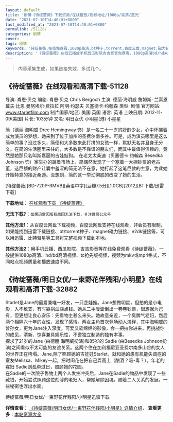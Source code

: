 ```yaml
---
layout: default
title: '剧情《待绽蔷薇》下载资源/在线播放/视频地址/1080p/高清/蓝光'
date: "2021-07-10T14:40:01+0800"
last_modified_at: "2021-07-10T14:40:01+0800"
permalink: /51128/
categories: 剧情
cover:
tags: 剧情
keywords: '待绽蔷薇,在线免费看,1080p高清,bt种子,torrent,百度云盘,magnet,磁力链,迅雷下载资源'
description: '《待绽蔷薇》在线云播放手机西瓜影院吉吉影音免费看，1080p高清bd/hd未删减完整版和tc抢先枪版，mkv/mp4格式，附带bt/torrent种子、magnet/磁力链、百度云盘、网盘资源迅雷下载链接'
---
```


>内容采集生成，如果链接失效，多试几个。


## 《待绽蔷薇》在线观看和高清下载-51128

导演: 肖恩·贝克 编剧: 肖恩·贝克 Chris Bergoch 主演: 德丽·海明威 詹姆斯· 兰索恩 戴夫·比恩 曼努埃尔·费拉拉 阿明·约瑟夫 贝塞德卡·约翰森 类型: 剧情 官方网站: www.starletfilm.com 制片国家/地区: 美国 英国 语言: 英语 上映日期: 2012-11-09(美国) 片长: 103分钟 又名: 明日女优 小明星(港) 小星星

简（德丽·海明威 Dree Hemingway 饰）是一名二十一岁的妙龄少女，心中怀揣着成为演员的梦想，她来到了位于加州的圣费尔南多谷。可是，成为演员哪里是这么简单的事？没过多久，简便和大多数来此打拼的女孩一样，默默无名并且身无分文。在简的生活圈里来往的，大多数是不靠谱的朋友们，而其中最值得信赖的，竟然是她那只名叫斯嘉丽的吉娃娃狗。 在老太太桑迪（贝塞德卡·约翰森 Besedka Johnson 饰）家举办的跳蚤市场上，简偶然发现了一个塞着一大捆钞票的老古董，这巨额的财产让囊中羞涩的简无法不在意，她打起了这笔巨款的主意，为此她开始特意的接近桑迪。没想到，简的这一举动彻底的改变了她的生活。


[待绽蔷薇][BD-720P-RMVB][英语中字][豆瓣7.5分][1.0GB][2012][BT下载/迅雷下载]

**下载地址**： [在线观看下载 《待绽蔷薇》](https://www.btdx8.com/torrent/starlet_2012.html) 


**无法下载?**：`如果迅雷因版权原因无法下载，关注微信公众号 `

**其他方法1**：从百度云网盘下载视频，百度云网盘支持在线观看，非会员有限制，如果能找到迅雷下载链接、bt/torrent种子、magnet磁力链接、e2dk链接等，可以用迅雷、比特彗星等工具将完整视频下载到本地。

**其他方法2**：用手机云播、西瓜影院、吉吉影音等在线免费观看《待绽蔷薇》，一般提供1080p高清、hd/bd高清视频、tc抢先版视频，视频为mkv或mp4格式，不同站点视频质量和播放速度不同。


## 《待绽蔷薇/明日女优/一束野花伴残阳/小明星》在线观看和高清下载-32882

Starlet是Jane的最爱兼唯一好友，一只芝娃娃。Jane想做明星，但拍的是小电影，入不敷支，有时靠捐血赚点钱。她从二手暖壸倒出一卷卷钞票，很想据为己有，但更想让良心安乐：先看物主甚么来头。她故意亲近，一个臭脾气老妇，然后两个相隔六十年的女性，发现了感情。两女主角首次登场动人演绎，其中海明威的曾孙女，更为Jane注入深度。可爱又软绵绵的影像，会一把拉你进来，再挑战你的成见，清新、惊喜兼具娱乐性，不啻独立制造的独有本事。<br /> 探求了21岁的Jane (由德丽&middot;海明威扮演)和85岁的 Sadie (由Besedka Johnson扮演)之间看似不太可能的友谊关系。这两个住在加利福尼亚圣费尔南多山谷的女人的世界正在垮塌。Jane,除了照顾她的吉娃娃Starlet，就和她的患有机能失调症的室友Melissa、Mikey一起，把时间花在把自己弄高上（酗酒？吸-毒？）。年老的寡妇 Sadie则孤单过日，照顾她的花园。<br /> 在Sadie的一次院子售物上两个人发生冲突后，Jane在Sadie的物品中发现了一些藏钱，开始尝试照顾这位刻薄的老妇人，帮她解除困境。随着二人关系的发展，一些秘密也浮出水面。</p>


待绽蔷薇/明日女优/一束野花伴残阳/小明星迅雷下载

**详情查看**： [《待绽蔷薇/明日女优/一束野花伴残阳/小明星》详情介绍](/movie/32882/)， **查看更多**：[本站资源大全](/movie/t/all/)

